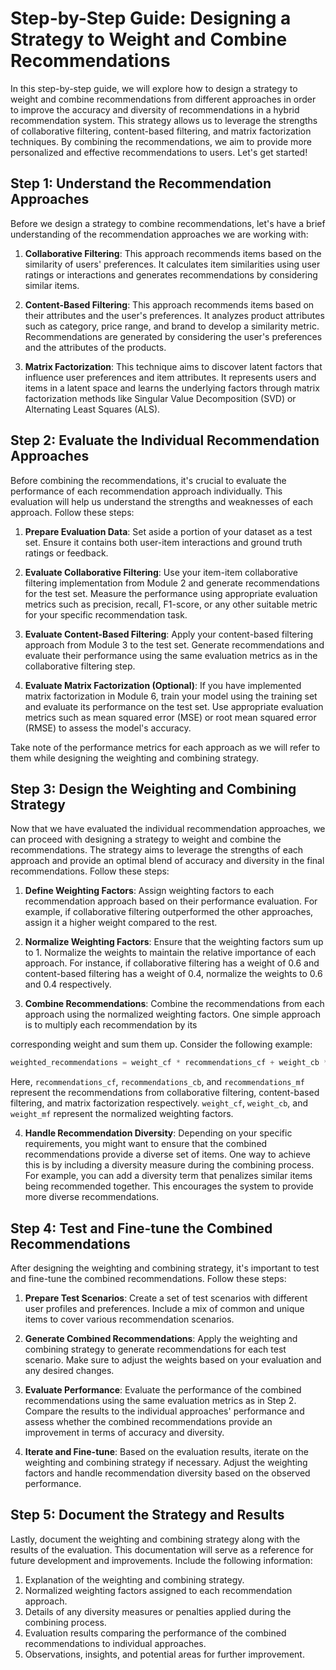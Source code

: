# Step-by-Step Guide: Designing a Strategy to Weight and Combine Recommendations

In this step-by-step guide, we will explore how to design a strategy to weight and combine recommendations from different approaches in order to improve the accuracy and diversity of recommendations in a hybrid recommendation system. This strategy allows us to leverage the strengths of collaborative filtering, content-based filtering, and matrix factorization techniques. By combining the recommendations, we aim to provide more personalized and effective recommendations to users. Let's get started!

## Step 1: Understand the Recommendation Approaches
Before we design a strategy to combine recommendations, let's have a brief understanding of the recommendation approaches we are working with:

1. **Collaborative Filtering**: This approach recommends items based on the similarity of users' preferences. It calculates item similarities using user ratings or interactions and generates recommendations by considering similar items.

2. **Content-Based Filtering**: This approach recommends items based on their attributes and the user's preferences. It analyzes product attributes such as category, price range, and brand to develop a similarity metric. Recommendations are generated by considering the user's preferences and the attributes of the products.

3. **Matrix Factorization**: This technique aims to discover latent factors that influence user preferences and item attributes. It represents users and items in a latent space and learns the underlying factors through matrix factorization methods like Singular Value Decomposition (SVD) or Alternating Least Squares (ALS).

## Step 2: Evaluate the Individual Recommendation Approaches
Before combining the recommendations, it's crucial to evaluate the performance of each recommendation approach individually. This evaluation will help us understand the strengths and weaknesses of each approach. Follow these steps:

1. **Prepare Evaluation Data**: Set aside a portion of your dataset as a test set. Ensure it contains both user-item interactions and ground truth ratings or feedback.

2. **Evaluate Collaborative Filtering**: Use your item-item collaborative filtering implementation from Module 2 and generate recommendations for the test set. Measure the performance using appropriate evaluation metrics such as precision, recall, F1-score, or any other suitable metric for your specific recommendation task.

3. **Evaluate Content-Based Filtering**: Apply your content-based filtering approach from Module 3 to the test set. Generate recommendations and evaluate their performance using the same evaluation metrics as in the collaborative filtering step.

4. **Evaluate Matrix Factorization (Optional)**: If you have implemented matrix factorization in Module 6, train your model using the training set and evaluate its performance on the test set. Use appropriate evaluation metrics such as mean squared error (MSE) or root mean squared error (RMSE) to assess the model's accuracy.

Take note of the performance metrics for each approach as we will refer to them while designing the weighting and combining strategy.

## Step 3: Design the Weighting and Combining Strategy
Now that we have evaluated the individual recommendation approaches, we can proceed with designing a strategy to weight and combine the recommendations. The strategy aims to leverage the strengths of each approach and provide an optimal blend of accuracy and diversity in the final recommendations. Follow these steps:

1. **Define Weighting Factors**: Assign weighting factors to each recommendation approach based on their performance evaluation. For example, if collaborative filtering outperformed the other approaches, assign it a higher weight compared to the rest.

2. **Normalize Weighting Factors**: Ensure that the weighting factors sum up to 1. Normalize the weights to maintain the relative importance of each approach. For instance, if collaborative filtering has a weight of 0.6 and content-based filtering has a weight of 0.4, normalize the weights to 0.6 and 0.4 respectively.

3. **Combine Recommendations**: Combine the recommendations from each approach using the normalized weighting factors. One simple approach is to multiply each recommendation by its

 corresponding weight and sum them up. Consider the following example:

   ```python
   weighted_recommendations = weight_cf * recommendations_cf + weight_cb * recommendations_cb + weight_mf * recommendations_mf
   ```

   Here, `recommendations_cf`, `recommendations_cb`, and `recommendations_mf` represent the recommendations from collaborative filtering, content-based filtering, and matrix factorization respectively. `weight_cf`, `weight_cb`, and `weight_mf` represent the normalized weighting factors.

4. **Handle Recommendation Diversity**: Depending on your specific requirements, you might want to ensure that the combined recommendations provide a diverse set of items. One way to achieve this is by including a diversity measure during the combining process. For example, you can add a diversity term that penalizes similar items being recommended together. This encourages the system to provide more diverse recommendations.

## Step 4: Test and Fine-tune the Combined Recommendations
After designing the weighting and combining strategy, it's important to test and fine-tune the combined recommendations. Follow these steps:

1. **Prepare Test Scenarios**: Create a set of test scenarios with different user profiles and preferences. Include a mix of common and unique items to cover various recommendation scenarios.

2. **Generate Combined Recommendations**: Apply the weighting and combining strategy to generate recommendations for each test scenario. Make sure to adjust the weights based on your evaluation and any desired changes.

3. **Evaluate Performance**: Evaluate the performance of the combined recommendations using the same evaluation metrics as in Step 2. Compare the results to the individual approaches' performance and assess whether the combined recommendations provide an improvement in terms of accuracy and diversity.

4. **Iterate and Fine-tune**: Based on the evaluation results, iterate on the weighting and combining strategy if necessary. Adjust the weighting factors and handle recommendation diversity based on the observed performance.

## Step 5: Document the Strategy and Results
Lastly, document the weighting and combining strategy along with the results of the evaluation. This documentation will serve as a reference for future development and improvements. Include the following information:

1. Explanation of the weighting and combining strategy.
2. Normalized weighting factors assigned to each recommendation approach.
3. Details of any diversity measures or penalties applied during the combining process.
4. Evaluation results comparing the performance of the combined recommendations to individual approaches.
5. Observations, insights, and potential areas for further improvement.

